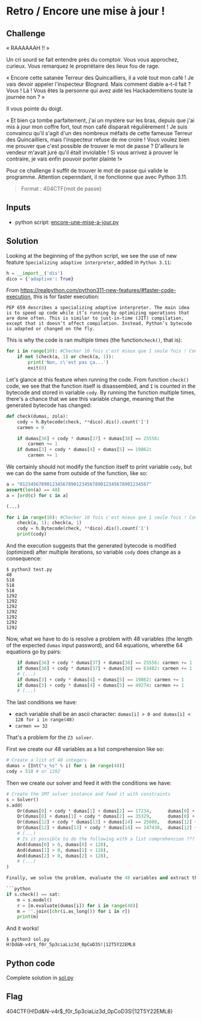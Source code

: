 # Retro / Encore une mise à jour !

## Challenge
« RAAAAAAH !! »

Un cri sourd se fait entendre près du comptoir. Vous vous approchez, curieux. Vous remarquez le propriétaire des lieux fou de rage.

« Encore cette satanée Terreur des Quincailliers, il a volé tout mon café ! Je vais devoir appeler l'inspecteur Blognard. Mais comment diable a-t-il fait ?
Vous ! Là ! Vous êtes la personne qui avez aidé les Hackademitiens toute la journée non ? »

Il vous pointe du doigt.

« Et bien ça tombe parfaitement, j'ai un mystère sur les bras, depuis que j'ai mis à jour mon coffre fort, tout mon café disparait régulièrement ! Je suis convaincu qu'il s'agit d'un des nombreux méfaits de cette fameuse Terreur des Quincailliers, mais l'inspecteur refuse de me croire ! Vous voulez bien me prouver que c'est possible de trouver le mot de passe ? D'ailleurs le vendeur m'avait juré qu'il était inviolable ! Si vous arrivez à prouver le contraire, je vais enfin pouvoir porter plainte !»

Pour ce challenge il suffit de trouver le mot de passe qui valide le programme. Attention cepenndant, il ne fonctionne que avec Python 3.11.

> Format : 404CTF{mot de passe}

## Inputs
- python script:  [encore-une-mise-a-jour.py](./encore-une-mise-a-jour.py)


## Solution
Looking at the beginning of the python script, we see the use of new feature `Specializing adaptive interpreter`, added in `Python 3.11`:

```python
h = __import__('dis')
dico = {'adaptive': True}
```

From https://realpython.com/python311-new-features/#faster-code-execution, this is for faster execution:

```
PEP 659 describes a specializing adaptive interpreter. The main idea is to speed up code while it’s running by optimizing operations that are done often. This is similar to just-in-time (JIT) compilation, except that it doesn’t affect compilation. Instead, Python’s bytecode is adapted or changed on the fly.
```

This is why the code is ran multiple times (the function`check()`, that is):

```python
for i in range(10): #Checker 10 fois c'est mieux que 1 seule fois ! Comme ça je suis sûr de moi...
    if not (check(a, 1) or check(a, 1)):
        print('Non, c\'est pas ça...')
        exit(0)
```

Let's glance at this feature when running the code. From function `check()` code, we see that the function itself is disassembled, and `I` is counted in the bytecode and stored in variable `cody`. By running the function multiple times, there's a chance that we see this variable change, meaning that the generated bytecode has changed:

```python
def check(dumas, zola):
    cody = h.Bytecode(check, **dico).dis().count('I')
    carmen = 0

    if dumas[36] + cody * dumas[37] + dumas[38] == 25556:
        carmen += 1
    if dumas[3] + cody * dumas[4] + dumas[5] == 19862:
        carmen += 1
```

We certainly should not modify the function itself to print variable `cody`, but we can do the same from outside of the function, like so:

```python
a = "012345678901234567890123456789012345678901234567"
assert(len(a) == 48)
a = [ord(c) for c in a]

(...)

for i in range(10): #Checker 10 fois c'est mieux que 1 seule fois ! Comme ça je suis sûr de moi...
    check(a, 1); check(a, 1)
    cody = h.Bytecode(check, **dico).dis().count('I')
    print(cody)    
```

And the execution suggests that the generated bytecode is modified (optimized) after multiple iterations, so variable `cody` does change as a consequence:

```console
$ python3 test.py
48
518
518
518
1292
1292
1292
1292
1292
1292
1292
```

Now, what we have to do is resolve a problem with 48 variables (the length of the expected `dumas` input password), and 64 equations, wherethe 64 equations go by pairs:

```python
    if dumas[36] + cody * dumas[37] + dumas[38] == 25556: carmen += 1
    if dumas[36] + cody * dumas[37] + dumas[38] == 63482: carmen += 1    
    # (...)
    if dumas[3] + cody * dumas[4] + dumas[5] == 19862: carmen += 1
    if dumas[3] + cody * dumas[4] + dumas[5] == 49274: carmen += 1    
    # (...)
```
The last conditions we have:
- each variable shall be an ascii character: `dumas[i] > 0 and dumas[i] < 128 for i in range(48)`
- `carmen == 32`

That's a problem for the `Z3 solver`.

First we create our 48 variables as a list comprehension like so:

```python
# Create a list of 48 integers
dumas = [Int("x_%s" % i) for i in range(48)]
cody = 518 # or 1292
```

Then we create our solver and feed it with the conditions we have:

```python
# Create the SMT solver instance and feed it with constraints
s = Solver()
s.add(
    Or(dumas[0] + cody * dumas[1] + dumas[2] == 17234,      dumas[0] + cody * dumas[1] + dumas[2] == 42776),
    Or(dumas[0] + dumas[1] + cody * dumas[2] == 35329,      dumas[0] + dumas[1] + cody * dumas[2] == 87961),
    Or(dumas[12] + cody * dumas[13] + dumas[14] == 25080,   dumas[12] + cody * dumas[13] + dumas[14] == 62232),
    Or(dumas[12] + dumas[13] + cody * dumas[14] == 147438,  dumas[12] + dumas[13] + cody * dumas[14] == 59202),
    # (...)
    # Is it possible to do the following with a list comprehension ???
    And(dumas[0] > 0, dumas[0] < 128),
    And(dumas[1] > 0, dumas[1] < 128),
    And(dumas[2] > 0, dumas[2] < 128),
    # (...)
)

Finally, we solve the problem, evaluate the 48 variables and extract the expected password:

```python
if s.check() == sat:
    m = s.model()
    r = [m.evaluate(dumas[i]) for i in range(48)]
    m = ''.join([chr(i.as_long()) for i in r])
    print(m)
```

And it works!

```console
$ python3 sol.py
H!Dd&N-v4r$_f0r_5p3ciaLiz3d_0pCoD3S!|12T5Y22EML8
```

## Python code
Complete solution in [sol.py](./sol.py)

## Flag
404CTF{H!Dd&N-v4r$_f0r_5p3ciaLiz3d_0pCoD3S!|12T5Y22EML8}
